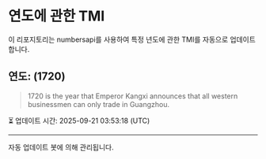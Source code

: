 
# 연도에 관한 TMI

이 리포지토리는 numbersapi를 사용하여 특정 년도에 관한 TMI를 자동으로 업데이트합니다.

## 연도: (1720)
> 1720 is the year that Emperor Kangxi announces that all western businessmen can only trade in Guangzhou.

⏳ 업데이트 시간: 2025-09-21 03:53:18 (UTC)

---
자동 업데이트 봇에 의해 관리됩니다.
